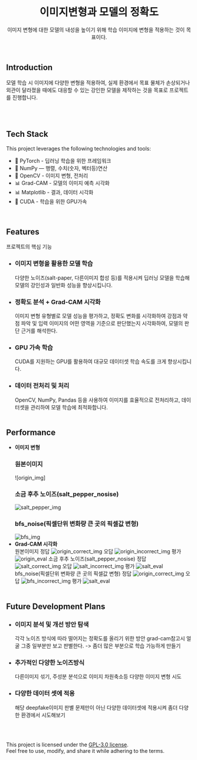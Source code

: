 <div align="center">
  <h1>이미지변형과 모델의 정확도</h1>
  <p>이미지 변형에 대한 모델의 내성을 높이기 위해 학습 이미지에 변형을 적용하는 것이 목표이다. </p>
</div>
<br />

## Introduction

모델 학습 시 이미지에 다양한 변형을 적용하여, 실제 환경에서 목표 물체가 손상되거나 외관이 달라졌을 때에도 대응할 수 있는 강인한 모델을 제작하는 것을 목표로 프로젝트를 진행합니다.

<br /><br />

## Tech Stack

This project leverages the following technologies and tools:  

- 🧠 PyTorch - 딥러닝 학습을 위한 프레임워크
- 🧮 NumPy — 행렬, 수치(숫자, 벡터등)연산
- 📸 OpenCV - 이미지 변형, 전처리
- 📊 Grad-CAM - 모델의 이미지 예측 시각화
- 📊 Matplotlib - 결과, 데이터 시각화
- 🚀 CUDA - 학습을 위한 GPU가속

<br />

## Features

프로젝트의 핵심 기능

- ### 이미지 변형을 활용한 모델 학습
  다양한 노이즈(salt-paper, 다른이미지 합성 등)를 적용시켜 딥러닝 모델을 학습해
  모델의 강인성과 일반화 성능을 향상시킵니다.
- ### 정확도 분석 + Grad-CAM 시각화
  이미지 변형 유형별로 모델 성능을 평가하고, 정확도 변화를 시각화하여 강점과 약점 파악 및
  입력 이미지의 어떤 영역을 기준으로 판단했는지 시각화하여, 모델의 판단 근거를 해석한다.
- ### GPU 가속 학습
  CUDA를 지원하는 GPU를 활용하여 대규모 데이터셋 학습 속도를 크게 향상시킵니다.
- ### 데이터 전처리 및 처리
  OpenCV, NumPy, Pandas 등을 사용하여 이미지를 효율적으로 전처리하고, 데이터셋을 관리하여 모델 학습에 최적화합니다.
<br /><br />

## Performance

- **이미지 변형**  
  ### 원본이미지
  ![origin_img]
  ### 소금 후추 노이즈(salt_pepper_nosise)
  ![salt_pepper_img](/design_folder/assets/salt_pepper_img.jpg)
  ### bfs_noise(픽셀단위 변화량 큰 곳의 픽셀값 변형)
  ![bfs_img](/design_folder/assets/bfs_img.jpg)
- **Grad-CAM 시각화**  
    원본이미지
      정답
      ![origin_correct_img](/design_folder/assets/origin_correct.png)
      오답
      ![origin_incorrect_img](/design_folder/assets//origin_incorrect.png)
      평가
      ![origin_eval](/design_folder/assets//origin_eval.png)
    소금 후추 노이즈(salt_pepper_nosise)
      정답
      ![salt_correct_img](/design_folder/assets//salt_correct.png)
      오답
      ![salt_incorrect_img](/design_folder/assets//salt_incorrect.png)
      평가
      ![salt_eval](/design_folder/assets//salt_eval.png)
    bfs_noise(픽셀단위 변화량 큰 곳의 픽셀값 변형)
      정답
      ![origin_correct_img](/design_folder/assets//bfs_correct.png)
      오답
      ![bfs_incorrect_img](/design_folder/assets//bfs_incorrect.png)
      평가
      ![salt_eval](/design_folder/assets//bfs_eval.png)
<br /><br />

## Future Development Plans  
- ### 이미지 분석 및 개선 방안 탐색
  각각 노이즈 방식에 따라 떨어지는 정확도를 올리기 위한 방안
  grad-cam참고시 얼굴 그중 일부분만 보고 판별한다. -> 좀더 많은 부분으로 학습 가능하게 만들기
- ### 추가적인 다양한 노이즈방식
  다른이미지 섞기, 주성분 분석으로 이미지 차원축소등 다양한 이미지 변형 시도
- ### 다양한 데이터 셋에 적용
  해당 deepfake이미지 판별 문제만이 아닌 다양한 데이터셋에 적용시켜 좀더 다양한 환경에서 시도해보기

<br /><br />

This project is licensed under the [GPL-3.0 license](https://github.com/dwiwijaya/dwiwijaya.com/blob/master/LICENSE).  
Feel free to use, modify, and share it while adhering to the terms.
